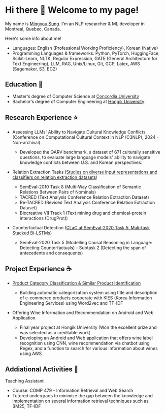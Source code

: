# Hi there 👋 Welcome to my page!

My name is <a href="http://www.linkedin.com/in/mingyou-sung-0449a0184/">Mingyou Sung</a>. I'm an NLP researcher & ML developer in Montreal, Quebec, Canada.

Here's some info about me! 
- Languages: English (Professional Working Proficiency), Korean (Native)
- Programming Languages & frameworks: Python, PyTorch, HuggingFace, Scikit-Learn, NLTK, Regular Expression, GATE (General Architecture for Text Engineering), LLM, RAG, Unix/Linux, Git, GCP, Latex, AWS (Sagemaker, S3, EC2)

## Education 🏫
- Master's degree of Computer Science at <a href="http://www.concordia.ca/">Concordia University</a>
- Bachelor's degree of Computer Engineering at <a href="http://en.hongik.ac.kr/index.do/">Hongik University</a>

## Research Experience ⭐
- Assessing LLMs' Ability to Navigate Cultural Knowledge Conflicts (Conference on Computational Cultural Context in NLP (C3NLP), 2024 - Non-archival)
  - Developed the QARV benchmark, a dataset of 671 culturally sensitive questions, to evaluate large language models' ability to navigate knowledge conflicts between U.S. and Korean perspectives.
 
- Relation Extraction Tasks (<a href="http://spectrum.library.concordia.ca/id/eprint/990412/">Studies on diverse input representations and classifiers on relation extraction datasets</a>)
  - SemEval-2010 Task 8 (Multi-Way Classification of Semantic Relations Between Pairs of Nominals)
  - TACRED (Text Analysis Conference Relation Extraction Dataset)
  - Re-TACRED (Revised Text Analysis Conference Relation Extraction Dataset)
  - Biocreative VII Track 1 (Text mining drug and chemical-protein interactions (DrugProt))

- Counterfactual Detection (<a href="http://aclanthology.org/2020.semeval-1.54/">CLaC at SemEval-2020 Task 5: Muli-task Stacked Bi-LSTMs</a>)
  - SemEval-2020 Task 5 (Modelling Causal Reasoning in Language: Detecting Counterfactuals) - Subtask 2
(Detecting the span of antecedents and consequents)

## Project Experience ☕
- <a href="http://iml.hongik.ac.kr/projects.html">Product Category Classification & Similar Product Identification</a>
  - Building automatic categorization system using title and description of e-commerce products cooperate
with KIES (Korea Information Engineering Services) using Word2vec and TF-IDF

- Offering Wine Information and Recommendation on Android and Web Application
  - Final year project at Hongik University (Won the excellent prize and was selected as a creditable work)
  - Developing an Android and Web application that offers wine label recognition using CNN, wine
recommendation via chatbot using Regex, and a function to search for various information about wines using AWS

## Addiational Activities 📝
Teaching Assistant
- Course: COMP 479 - Information Retrieval and Web Search
- Tutored undergrads to minimize the gap between the knowledge and implementation on several
information retrieval techniques such as BM25, TF-IDF




